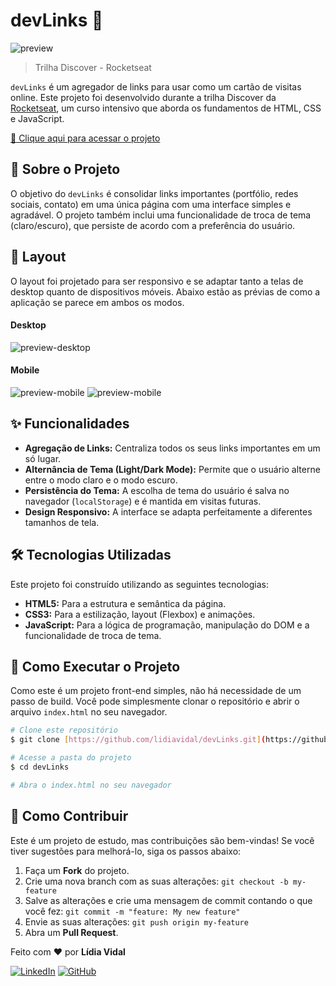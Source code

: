 # devLinks 🚀

![preview](./assets/preview-desktop.png)

> Trilha Discover - Rocketseat

`devLinks` é um agregador de links para usar como um cartão de visitas online. Este projeto foi desenvolvido durante a trilha Discover da [Rocketseat](https://www.rocketseat.com.br/), um curso intensivo que aborda os fundamentos de HTML, CSS e JavaScript.

[🔗 Clique aqui para acessar o projeto](https://lidiavidal.github.io/devLinks/)

## 📖 Sobre o Projeto

O objetivo do `devLinks` é consolidar links importantes (portfólio, redes sociais, contato) em uma única página com uma interface simples e agradável. O projeto também inclui uma funcionalidade de troca de tema (claro/escuro), que persiste de acordo com a preferência do usuário.

## 🎨 Layout

O layout foi projetado para ser responsivo e se adaptar tanto a telas de desktop quanto de dispositivos móveis. Abaixo estão as prévias de como a aplicação se parece em ambos os modos.

#### Desktop

![preview-desktop](./assets/preview-desktop.png)

#### Mobile

![preview-mobile](./assets/preview-mobile.jpg)
![preview-mobile](./assets/preview-mobile-light.jpg)

## ✨ Funcionalidades

- **Agregação de Links:** Centraliza todos os seus links importantes em um só lugar.
- **Alternância de Tema (Light/Dark Mode):** Permite que o usuário alterne entre o modo claro e o modo escuro.
- **Persistência do Tema:** A escolha de tema do usuário é salva no navegador (`localStorage`) e é mantida em visitas futuras.
- **Design Responsivo:** A interface se adapta perfeitamente a diferentes tamanhos de tela.

## 🛠️ Tecnologias Utilizadas

Este projeto foi construído utilizando as seguintes tecnologias:

- **HTML5:** Para a estrutura e semântica da página.
- **CSS3:** Para a estilização, layout (Flexbox) e animações.
- **JavaScript:** Para a lógica de programação, manipulação do DOM e a funcionalidade de troca de tema.

## 🚀 Como Executar o Projeto

Como este é um projeto front-end simples, não há necessidade de um passo de build. Você pode simplesmente clonar o repositório e abrir o arquivo `index.html` no seu navegador.

```bash
# Clone este repositório
$ git clone [https://github.com/lidiavidal/devLinks.git](https://github.com/lidiavidal/devLinks.git)

# Acesse a pasta do projeto
$ cd devLinks

# Abra o index.html no seu navegador
```

## 🤝 Como Contribuir

Este é um projeto de estudo, mas contribuições são bem-vindas! Se você tiver sugestões para melhorá-lo, siga os passos abaixo:

1.  Faça um **Fork** do projeto.
2.  Crie uma nova branch com as suas alterações: `git checkout -b my-feature`
3.  Salve as alterações e crie uma mensagem de commit contando o que você fez: `git commit -m "feature: My new feature"`
4.  Envie as suas alterações: `git push origin my-feature`
5.  Abra um **Pull Request**.


Feito com ❤️ por **Lídia Vidal**

[![LinkedIn](https://img.shields.io/badge/LinkedIn-0077B5?style=for-the-badge&logo=linkedin&logoColor=white)](https://www.linkedin.com/in/l%C3%ADdiavidal-dev/)
[![GitHub](https://img.shields.io/badge/GitHub-181717?style=for-the-badge&logo=github&logoColor=white)](https://github.com/lidiavidal)
